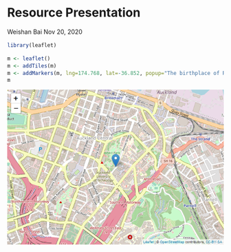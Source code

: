 Resource Presentation
================
Weishan Bai
Nov 20, 2020

``` r
library(leaflet)
```

``` r
m <- leaflet()
m <- addTiles(m)
m <- addMarkers(m, lng=174.768, lat=-36.852, popup="The birthplace of R")
m
```


![](case_study_12_files/figure-gfm/package&data-1.png)<!-- -->
